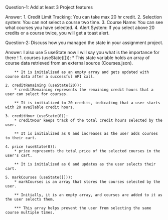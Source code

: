 
Question-1: Add at least 3 Project features

Answer: 
    1. Credit Limit Tracking: You can take max 20 hr credit.
    2. Selection system: You can not select a course two time.
    3. Course Name: You can see what courses you have selected.
    4. Alert System: If you select above 20 credits or a course twice, you will get a toast alert.



Question-2: Discuss how you managed the state in your assignment project.
    
Answer: 
    I also use 5 useState now I will say you what is the importance for there !
    1. courses (useState([])): 
        * This state variable holds an array of course data retrieved from an external   source (Courses.json).

        ** It is initialized as an empty array and gets updated with course data after a successful API call.
    
    2. creditRemaining (useState(20)):
        * creditRemaining represents the remaining credit hours that a user can select for courses.

        ** It is initialized to 20 credits, indicating that a user starts with 20 available credit hours.
    
    3. creditHour (useState(0)):
        * creditHour keeps track of the total credit hours selected by the user.

        ** It is initialized as 0 and increases as the user adds courses to their cart.

    4. price (useState(0)):
        * price represents the total price of the selected courses in the user's cart.

        ** It is initialized as 0 and updates as the user selects their cart.        
    
    5. markCourses (useState([])):
        * markCourses is an array that stores the courses selected by the user.

        ** Initially, it is an empty array, and courses are added to it as the user selects them.

        *** This array helps prevent the user from selecting the same course multiple times.